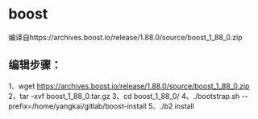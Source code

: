# boost
编译自https://archives.boost.io/release/1.88.0/source/boost_1_88_0.zip

## 编辑步骤：
1、wget https://archives.boost.io/release/1.88.0/source/boost_1_88_0.zip
2、tar -xvf boost_1_88_0.tar.gz
3、cd boost_1_88_0/
4、./bootstrap.sh --prefix=/home/yangkai/gitlab/boost-install
5、./b2 install
